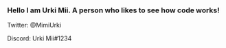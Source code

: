 ### Hello I am Urki Mii. A person who likes to see how code works!

Twitter: @MimiUrki

Discord: Urki Mii#1234

<!--
**UrkiMimi/UrkiMimi** is a ✨ _special_ ✨ repository because its `README.md` (this file) appears on your GitHub profile.
-->
